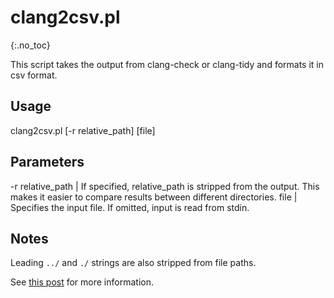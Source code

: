 # clang2csv.pl
{:.no_toc}

This script takes the output from clang-check or clang-tidy and formats it in csv format.

## Usage
clang2csv.pl [-r relative_path] [file]

## Parameters

-r relative_path | If specified, relative_path is stripped from the output.  This makes it easier to compare results between different directories.
file | Specifies the input file.  If omitted, input is read from stdin.

## Notes
Leading `../` and `./` strings are also stripped from file paths.

See [this post](/blog/2016/04/07/mo-static) for more information.
